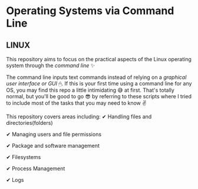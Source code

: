 # Operating Systems via Command Line

## LINUX

 This repository aims to focus on the practical aspects of the Linux operating system through the *command line* ✨

 The command line inputs text commands instead of relying on a *graphical user interface or GUI* 🖱. If this is your first time using a command line for any OS, you may find this repo a little intimidating 😅 at first. That's totally normal, but you'll be good to go 😎 by referring to these scripts where I tried to include most of the tasks that you may need to know ✌

 This repository covers areas including:
 ✔ Handling files and directories(folders) 

 ✔ Managing users and file permissions

✔ Package and software management

✔ Filesystems

✔ Process Management

✔ Logs




 
